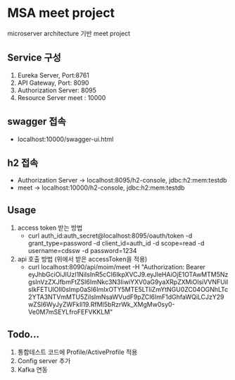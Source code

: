 # MSA meet project
microserver architecture 기반 meet project

## Service 구성
1. Eureka Server, Port:8761
2. API Gateway, Port: 8090
3. Authorization Server: 8095
4. Resource Server
   meet : 10000

## swagger 접속
- localhost:10000/swagger-ui.html

## h2 접속
- Authorization Server → localhost:8095/h2-console, jdbc:h2:mem:testdb
- meet → localhost:10000/h2-console, jdbc:h2:mem:testdb

## Usage
1. access token 받는 방법
   - curl auth_id:auth_secret@localhost:8095/oauth/token -d grant_type=password -d client_id=auth_id -d scope=read -d username=cdssw -d password=1234
2. api 호출 방법 (위에서 받은 accessToken을 적용)
   - curl localhost:8090/api/moim/meet -H "Authorization: Bearer eyJhbGciOiJIUzI1NiIsInR5cCI6IkpXVCJ9.eyJleHAiOjE1OTAwMTM5NzgsInVzZXJfbmFtZSI6ImNkc3N3IiwiYXV0aG9yaXRpZXMiOlsiVVNFUiIsIkFETUlOIl0sImp0aSI6ImIxOTY5MTE5LTliZmYtNGU0ZC04OGNhLTc2YTA3NTVmMTU5ZiIsImNsaWVudF9pZCI6ImF1dGhfaWQiLCJzY29wZSI6WyJyZWFkIl19.RfMI5bRzrWk_XMgMw0sy0-Ve0M7mSEYLfroFEFVKKLM"

## Todo...
1. 통합테스트 코드에 Profile/ActiveProfile 적용
2. Config server 추가
3. Kafka 연동
